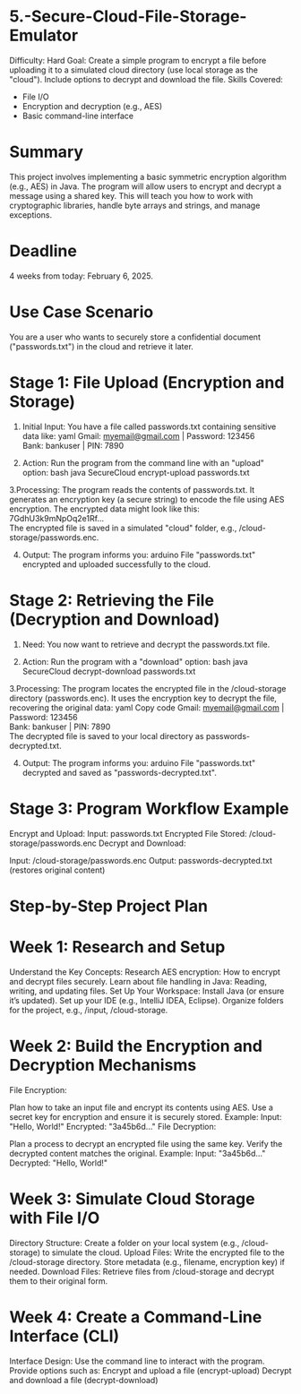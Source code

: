 # 5.-Secure-Cloud-File-Storage-Emulator

Difficulty: Hard
Goal: Create a simple program to encrypt a file before uploading it to a simulated cloud directory (use local storage as the "cloud"). Include options to decrypt and download the file.
Skills Covered:
- File I/O
- Encryption and decryption (e.g., AES)
- Basic command-line interface

# Summary
This project involves implementing a basic symmetric encryption algorithm (e.g., AES) in Java. The program will allow users to encrypt and decrypt a message using a shared key. 
This will teach you how to work with cryptographic libraries, handle byte arrays and strings, and manage exceptions.

# Deadline 
4 weeks from today: February 6, 2025.

# Use Case Scenario
You are a user who wants to securely store a confidential document ("passwords.txt") in the cloud and retrieve it later.

# Stage 1: File Upload (Encryption and Storage)
1. Initial Input:
You have a file called passwords.txt containing sensitive data like:
yaml
Gmail: myemail@gmail.com | Password: 123456  
Bank: bankuser | PIN: 7890  

2. Action:
Run the program from the command line with an "upload" option:
bash
java SecureCloud encrypt-upload passwords.txt  

3.Processing:
The program reads the contents of passwords.txt.
It generates an encryption key (a secure string) to encode the file using AES encryption.
The encrypted data might look like this:
7GdhU3k9mNpOq2e1Rf...  
The encrypted file is saved in a simulated "cloud" folder, e.g., /cloud-storage/passwords.enc.

4. Output:
The program informs you:
arduino
File "passwords.txt" encrypted and uploaded successfully to the cloud.  

# Stage 2: Retrieving the File (Decryption and Download)
1. Need:
You now want to retrieve and decrypt the passwords.txt file.

2. Action:
Run the program with a "download" option:
bash
java SecureCloud decrypt-download passwords.txt  

3.Processing:
The program locates the encrypted file in the /cloud-storage directory (passwords.enc).
It uses the encryption key to decrypt the file, recovering the original data:
yaml
Copy code
Gmail: myemail@gmail.com | Password: 123456  
Bank: bankuser | PIN: 7890  
The decrypted file is saved to your local directory as passwords-decrypted.txt.

4. Output:
The program informs you:
arduino
File "passwords.txt" decrypted and saved as "passwords-decrypted.txt".  

# Stage 3: Program Workflow Example
Encrypt and Upload:
  Input: passwords.txt
  Encrypted File Stored: /cloud-storage/passwords.enc
Decrypt and Download:

Input: /cloud-storage/passwords.enc
Output: passwords-decrypted.txt (restores original content)

# Step-by-Step Project Plan
# Week 1: Research and Setup
Understand the Key Concepts:
Research AES encryption: How to encrypt and decrypt files securely.
Learn about file handling in Java: Reading, writing, and updating files.
Set Up Your Workspace:
Install Java (or ensure it’s updated).
Set up your IDE (e.g., IntelliJ IDEA, Eclipse).
Organize folders for the project, e.g., /input, /cloud-storage.

# Week 2: Build the Encryption and Decryption Mechanisms
File Encryption:

Plan how to take an input file and encrypt its contents using AES.
Use a secret key for encryption and ensure it is securely stored.
Example:
Input: "Hello, World!"
Encrypted: "3a45b6d..."
File Decryption:

Plan a process to decrypt an encrypted file using the same key.
Verify the decrypted content matches the original.
Example:
Input: "3a45b6d..."
Decrypted: "Hello, World!"

# Week 3: Simulate Cloud Storage with File I/O
Directory Structure:
Create a folder on your local system (e.g., /cloud-storage) to simulate the cloud.
Upload Files:
Write the encrypted file to the /cloud-storage directory.
Store metadata (e.g., filename, encryption key) if needed.
Download Files:
Retrieve files from /cloud-storage and decrypt them to their original form.

# Week 4: Create a Command-Line Interface (CLI)
Interface Design:
Use the command line to interact with the program.
Provide options such as:
Encrypt and upload a file (encrypt-upload)
Decrypt and download a file (decrypt-download)
